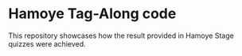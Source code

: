 # Hamoye Tag-Along code
This repository showcases how the result provided in Hamoye Stage quizzes  were achieved.
